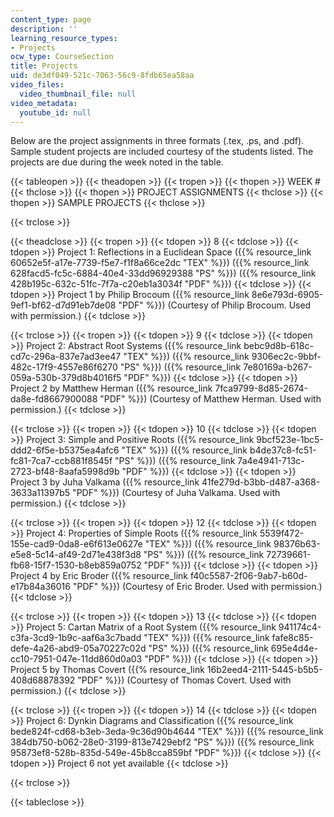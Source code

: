 ```yaml
---
content_type: page
description: ''
learning_resource_types:
- Projects
ocw_type: CourseSection
title: Projects
uid: de3df049-521c-7063-56c9-8fdb65ea58aa
video_files:
  video_thumbnail_file: null
video_metadata:
  youtube_id: null
---
```


Below are the project assignments in three formats (.tex, .ps, and .pdf). Sample student projects are included courtesy of the students listed. The projects are due during the week noted in the table.

{{< tableopen >}}
{{< theadopen >}}
{{< tropen >}}
{{< thopen >}}
WEEK #
{{< thclose >}}
{{< thopen >}}
PROJECT ASSIGNMENTS
{{< thclose >}}
{{< thopen >}}
SAMPLE PROJECTS
{{< thclose >}}

{{< trclose >}}

{{< theadclose >}}
{{< tropen >}}
{{< tdopen >}}
8
{{< tdclose >}}
{{< tdopen >}}
Project 1: Reflections in a Euclidean Space ({{% resource_link 60652e5f-a17e-7739-f5e7-f1f8a66ce2dc "TEX" %}}) ({{% resource_link 628facd5-fc5c-6884-40e4-33dd96929388 "PS" %}}) ({{% resource_link 428b195c-632c-51fc-7f7a-c20eb1a3034f "PDF" %}})
{{< tdclose >}}
{{< tdopen >}}
Project 1 by Philip Brocoum ({{% resource_link 8e6e793d-6905-9ef1-bf62-d7d91eb7de08 "PDF" %}}) (Courtesy of Philip Brocoum. Used with permission.)
{{< tdclose >}}

{{< trclose >}}
{{< tropen >}}
{{< tdopen >}}
9
{{< tdclose >}}
{{< tdopen >}}
Project 2: Abstract Root Systems ({{% resource_link bebc9d8b-618c-cd7c-296a-837e7ad3ee47 "TEX" %}}) ({{% resource_link 9306ec2c-9bbf-482c-17f9-4557e86f6270 "PS" %}}) ({{% resource_link 7e80169a-b267-059a-530b-379d8b4016f5 "PDF" %}})
{{< tdclose >}}
{{< tdopen >}}
Project 2 by Matthew Herman ({{% resource_link 7fca9799-8d85-2674-da8e-fd8667900088 "PDF" %}}) (Courtesy of Matthew Herman. Used with permission.)
{{< tdclose >}}

{{< trclose >}}
{{< tropen >}}
{{< tdopen >}}
10
{{< tdclose >}}
{{< tdopen >}}
Project 3: Simple and Positive Roots ({{% resource_link 9bcf523e-1bc5-ddd2-6f5e-b5375ea4afc6 "TEX" %}}) ({{% resource_link b4de37c8-fc51-fc81-7ca7-ccb881f8545f "PS" %}}) ({{% resource_link 7a4e4941-713c-2723-bf48-8aafa5998d9b "PDF" %}})
{{< tdclose >}}
{{< tdopen >}}
Project 3 by Juha Valkama ({{% resource_link 41fe279d-b3bb-d487-a368-3633a11397b5 "PDF" %}}) (Courtesy of Juha Valkama. Used with permission.)
{{< tdclose >}}

{{< trclose >}}
{{< tropen >}}
{{< tdopen >}}
12
{{< tdclose >}}
{{< tdopen >}}
Project 4: Properties of Simple Roots ({{% resource_link 5539f472-155e-cad9-0da8-e6f613e0627e "TEX" %}}) ({{% resource_link 98376b63-e5e8-5c14-af49-2d71e438f3d8 "PS" %}}) ({{% resource_link 72739661-fb68-15f7-1530-b8eb859a0752 "PDF" %}})
{{< tdclose >}}
{{< tdopen >}}
Project 4 by Eric Broder ({{% resource_link f40c5587-2f06-9ab7-b60d-e17b84a36016 "PDF" %}}) (Courtesy of Eric Broder. Used with permission.)
{{< tdclose >}}

{{< trclose >}}
{{< tropen >}}
{{< tdopen >}}
13
{{< tdclose >}}
{{< tdopen >}}
Project 5: Cartan Matrix of a Root System ({{% resource_link 941174c4-c3fa-3cd9-1b9c-aaf6a3c7badd "TEX" %}}) ({{% resource_link fafe8c85-defe-4a26-abd9-05a70227c02d "PS" %}}) ({{% resource_link 695e4d4e-cc10-7951-047e-11dd860d0a03 "PDF" %}})
{{< tdclose >}}
{{< tdopen >}}
Project 5 by Thomas Covert ({{% resource_link 16b2eed4-2111-5445-b5b5-408d68878392 "PDF" %}}) (Courtesy of Thomas Covert. Used with permission.)
{{< tdclose >}}

{{< trclose >}}
{{< tropen >}}
{{< tdopen >}}
14
{{< tdclose >}}
{{< tdopen >}}
Project 6: Dynkin Diagrams and Classification ({{% resource_link bede824f-cd68-b3eb-3eda-9c36d90b4644 "TEX" %}}) ({{% resource_link 384db750-b062-28e0-3199-813e7429ebf2 "PS" %}}) ({{% resource_link 95873ef8-528b-835d-549e-45b8cca859bf "PDF" %}})
{{< tdclose >}}
{{< tdopen >}}
Project 6 not yet available
{{< tdclose >}}

{{< trclose >}}

{{< tableclose >}}